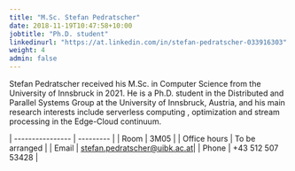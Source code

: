 ```yaml
---
title: "M.Sc. Stefan Pedratscher"
date: 2018-11-19T10:47:58+10:00
jobtitle: "Ph.D. student"
linkedinurl: "https://at.linkedin.com/in/stefan-pedratscher-033916303"
weight: 4
admin: false
---
```


Stefan Pedratscher received his M.Sc. in Computer Science from the University of Innsbruck in 2021. He is a Ph.D. student in the Distributed and Parallel Systems Group at the University of Innsbruck, Austria, and his main research interests include serverless computing , optimization and stream processing in the Edge-Cloud continuum.

| ----------------  | --------- | 
| Room              | 3M05      | 
| Office hours      | To be arranged |
| Email             | [stefan.pedratscher@uibk.ac.at](mailto:stefan.pedratscher@uibk.ac.at)| 
| Phone             | +43 512 507 53428 | 
